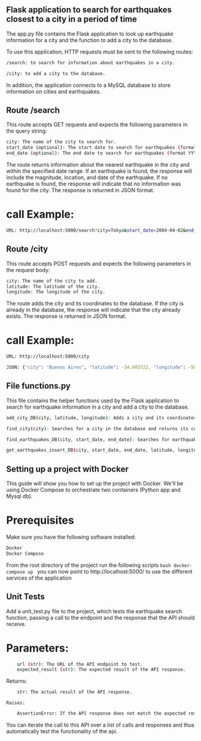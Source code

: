 ## Flask application to search for earthquakes closest to a city in a period of time
The app.py file contains the Flask application to look up earthquake information for a city and the function to add a city to the database.

To use this application, HTTP requests must be sent to the following routes:

```bash
/search: to search for information about earthquakes in a city.

/city: to add a city to the database.
```
In addition, the application connects to a MySQL database to store information on cities and earthquakes.

## Route /search
This route accepts GET requests and expects the following parameters in the query string:

```bash
city: The name of the city to search for.
start_date (optional): The start date to search for earthquakes (format YYYY-MM-DD).
end_date (optional): The end date to search for earthquakes (format YYYY-MM-DD).
```
The route returns information about the nearest earthquake in the city and within the specified date range. If an earthquake is found, the response will include the magnitude, location, and date of the earthquake. If no earthquake is found, the response will indicate that no information was found for the city. The response is returned in JSON format.

# call Example:
```bash
URL: http://localhost:5000/search?city=Tokyo&start_date=2004-04-02&end_date=2018-01-31
```

## Route /city
This route accepts POST requests and expects the following parameters in the request body:

```bash
city: The name of the city to add.
latitude: The latitude of the city.
longitude: The longitude of the city.
```
The route adds the city and its coordinates to the database. If the city is already in the database, the response will indicate that the city already exists. The response is returned in JSON format.

# call Example:
```bash
URL: http://localhost:5000/city
```
```bash
JSON: {"city": "Buenos Aires", "latitude": -34.603722, "longitude": -58.381592}
```

## File functions.py
This file contains the helper functions used by the Flask application to search for earthquake information in a city and add a city to the database.
```bash
add_city_DB(city, latitude, longitude): Adds a city and its coordinates to the database. If the city is already in the database, the function returns a message indicating that the city already exists.

find_city(city): Searches for a city in the database and returns its coordinates if found.

find_earthquakes_DB(city, start_date, end_date): Searches for earthquakes in a city and within the specified date range in the database and returns information about the nearest earthquake if found.

get_earthquakes_insert_DB(city, start_date, end_date, latitude, longitude): Searches for earthquakes in a city and within the specified date range in an external API and adds them to the database. The function returns information about the nearest earthquake if found.
```

## Setting up a project with Docker
This guide will show you how to set up the project with Docker. We'll be using Docker Compose to orchestrate two containers (Python app and Mysql db).

# Prerequisites
Make sure you have the following software installed:
```bash
Docker
Docker Compose
```
From the root directory of the project run the following scripts
    ```bash
    docker-compose up
    ```
you can now point to http://localhost:5000/ to use the different services of the application

## Unit Tests

Add a unit_test.py file to the project, which tests the earthquake search function, passing a call to the endpoint and the response that the API should receive.

# Parameters:

```bash
    url (str): The URL of the API endpoint to test.
    expected_result (str): The expected result of the API response.
```
Returns:
```bash
    str: The actual result of the API response.
```
    Raises:
```bash
    AssertionError: If the API response does not match the expected result or if the API returns a non-200 status code.
```

You can iterate the call to this API over a list of calls and responses and thus automatically test the functionality of the api.

